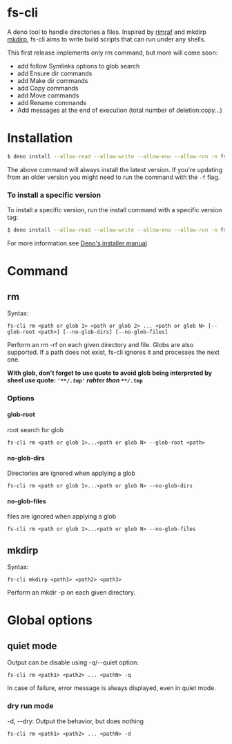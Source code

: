 # fs-cli
 A deno tool to handle directories a files. Inspired by [rimraf](https://www.npmjs.com/package/rimraf) and mkdirp [mkdirp](https://www.npmjs.com/package/mkdirp), fs-cli aims to write build scripts that can run under any shells.

 This first release implements only rm command, but more will come soon:
  * add follow Symlinks options to glob search
  * add Ensure dir commands
  * add Make dir commands
  * add Copy commands
  * add Move commands
  * add Rename commands
  * Add messages at the end of execution (total number of deletion:copy...)

# Installation

```sh
$ deno install --allow-read --allow-write --allow-env --allow-run -n fs_cli https://deno.land/x/fs_cli@v0.1.0/cli.ts
```
The above command will always install the latest version. If you're updating from an older version you might need to run the command with the `-f` flag.

### To install a specific version
To install a specific version, run the install command with a specific version tag:

```sh
$ deno install --allow-read --allow-write --allow-env --allow-run -n fs_cli https://deno.land/x/fs_cli@<version>/cli.ts
```
For more information see [Deno's installer manual](https://deno.land/manual/tools/script_installer)

# Command
## rm
Syntax:
```
fs-cli rm <path or glob 1> <path or glob 2> ... <path or glob N> [--glob-root <path>] [--no-glob-dirs] [--no-glob-files]
```
Perform an rm -rf on each given directory and file. Globs are also supported.
If a path does not exist, fs-cli ignores it and processes the next one.

**With glob, don't forget to use quote to avoid glob being interpreted by sheel use quote: <code>'\*\*/*.tmp'</code> rahter than <code>\*\*/*.tmp**</code>

### Options
#### glob-root
root search for glob
```
fs-cli rm <path or glob 1>...<path or glob N> --glob-root <path>
```

#### no-glob-dirs
Directories are ignored when applying a glob
```
fs-cli rm <path or glob 1>...<path or glob N> --no-glob-dirs
```

#### no-glob-files
files are ignored when applying a glob
```
fs-cli rm <path or glob 1>...<path or glob N> --no-glob-files
```
## mkdirp
Syntax:
```
fs-cli mkdirp <path1> <path2> <path3>
```
Perform an mkdir -p on each given directory.

# Global options
## quiet mode
Output can be disable using -q/--quiet option:
```
fs-cli rm <path1> <path2> ... <pathN> -q
```
In case of failure, error message is always displayed, even in quiet mode.

### dry run mode
-d, --dry: Output the behavior, but does nothing
```
fs-cli rm <path1> <path2> ... <pathN> -d
```
